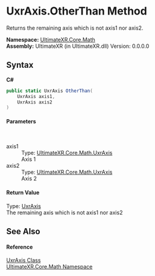 # UxrAxis.OtherThan Method 
 

Returns the remaining axis which is not axis1 nor axis2.

**Namespace:**&nbsp;<a href="N_UltimateXR_Core_Math">UltimateXR.Core.Math</a><br />**Assembly:**&nbsp;UltimateXR (in UltimateXR.dll) Version: 0.0.0.0

## Syntax

**C#**<br />
``` C#
public static UxrAxis OtherThan(
	UxrAxis axis1,
	UxrAxis axis2
)
```


#### Parameters
&nbsp;<dl><dt>axis1</dt><dd>Type: <a href="T_UltimateXR_Core_Math_UxrAxis">UltimateXR.Core.Math.UxrAxis</a><br />Axis 1</dd><dt>axis2</dt><dd>Type: <a href="T_UltimateXR_Core_Math_UxrAxis">UltimateXR.Core.Math.UxrAxis</a><br />Axis 2</dd></dl>

#### Return Value
Type: <a href="T_UltimateXR_Core_Math_UxrAxis">UxrAxis</a><br />The remaining axis which is not axis1 nor axis2

## See Also


#### Reference
<a href="T_UltimateXR_Core_Math_UxrAxis">UxrAxis Class</a><br /><a href="N_UltimateXR_Core_Math">UltimateXR.Core.Math Namespace</a><br />